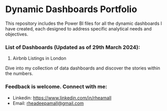 # Dynamic Dashboards Portfolio

This repository includes the Power BI files for all the dynamic dashboards I have created, each designed to address specific analytical needs and objectives.

### List of Dashboards (Updated as of 29th March 2024):
1. Airbnb Listings in London

Dive into my collection of data dashboards and discover the stories within the numbers.

### Feedback is welcome. Connect with me:
- Linkedin: https://www.linkedin.com/in/rheamall
- Email: rheadeepamall@gmail.com
